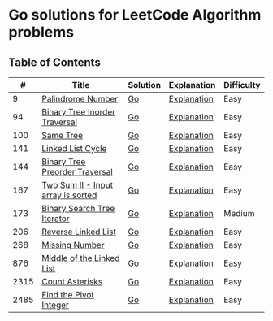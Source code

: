 # Go solutions for LeetCode Algorithm problems

## Table of Contents

| #    | Title                                                                                                 | Solution                                              | Explanation                                                  | Difficulty |
| ---- | ----------------------------------------------------------------------------------------------------- | ----------------------------------------------------- | ------------------------------------------------------------ | ---------- |
| 9    | [Palindrome Number](https://leetcode.com/problems/palindrome-number/)                                 | [Go](0009.palindrome_number/solution.go)              | [Explanation](0009.palindrome_number/README.md)              | Easy       |
| 94   | [Binary Tree Inorder Traversal](https://leetcode.com/problems/binary-tree-inorder-traversal/)         | [Go](0094.binary_tree_inorder_traversal/solution.go)  | [Explanation](0094.binary_tree_inorder_traversal/README.md)  | Easy       |
| 100  | [Same Tree](https://leetcode.com/problems/same-tree/)                                                 | [Go](0100.same_tree/solution.go)                      | [Explanation](0100.same_tree/README.md)                      | Easy       |
| 141  | [Linked List Cycle](https://leetcode.com/problems/linked-list-cycle/)                                 | [Go](0141.linked_list_cycle/solution.go)              | [Explanation](0141.linked_list_cycle/README.md)              | Easy       |
| 144  | [Binary Tree Preorder Traversal](https://leetcode.com/problems/binary-tree-preorder-traversal/)       | [Go](0144.binary_tree_preorder_traversal/solution.go) | [Explanation](0144.binary_tree_preorder_traversal/README.md) | Easy       |
| 167  | [Two Sum II - Input array is sorted](https://leetcode.com/problems/two-sum-ii-input-array-is-sorted/) | [Go](0167.two_sum_2_array_is_sorted/solution.go)      | [Explanation](0167.two_sum_2_array_is_sorted/README.md)      | Easy       |
| 173  | [Binary Search Tree Iterator](https://leetcode.com/problems/binary-search-tree-iterator/)             | [Go](0173.binary_search_tree_iterator/solution.go)    | [Explanation](0173.binary_search_tree_iterator/README.md)    | Medium     |
| 206  | [Reverse Linked List](https://leetcode.com/problems/reverse-linked-list/)                             | [Go](0206.reverse_linked_list/solution.go)            | [Explanation](0206.reverse_linked_list/README.md)            | Easy       |
| 268  | [Missing Number](https://leetcode.com/problems/missing-number/)                                       | [Go](0268.missing_number/solution.go)                 | [Explanation](0268.missing_number/README.md)                 | Easy       |
| 876  | [Middle of the Linked List](https://leetcode.com/problems/middle-of-the-linked-list/)                 | [Go](0876.middle_of_linked_list/solution.go)          | [Explanation](0876.middle_of_linked_list/README.md)          | Easy       |
| 2315 | [Count Asterisks](https://leetcode.com/problems/count-asterisks/)                                     | [Go](2315.count_asterisks/solution.go)                | [Explanation](2315.count_asterisks/README.md)                | Easy       |
| 2485 | [Find the Pivot Integer](https://leetcode.com/problems/find-the-pivot-integer/)                       | [Go](2485.find_the_pivot_integer/solution.go)         | [Explanation](2485.find_the_pivot_integer/README.md)         | Easy       |
